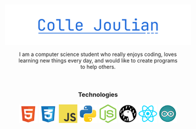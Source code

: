 ![Colle Joulian](./assets/name.svg)

<p align="center" style="margin: 0 2rem;">
    I am a computer science student who really enjoys coding, loves learning new things every day, and would like to create programs to help others.
</p>
<br />
<br />
<div align="center">
    <h3>Technologies</h3>
    <div>
        <img src="./assets/html.svg" style="width: 50px">
        <img src="./assets/css.svg" style="width: 50px">
        <img src="./assets/js.svg" style="width: 50px">
        <img src="./assets/python.svg" style="width: 50px">
        <img src="./assets/nodejs.svg" style="width: 50px">
        <img src="./assets/deno.svg" style="width: 50px">
        <img src="./assets/react.svg" style="width: 50px">
        <img src="./assets/arduino.svg" style="width: 50px">
    </div>
</div>